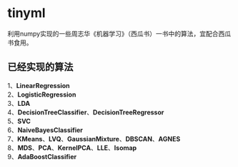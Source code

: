 # tinyml
利用numpy实现的一些周志华《机器学习》（西瓜书）一书中的算法，宜配合西瓜书食用。
## 已经实现的算法
1、**LinearRegression**  
2、**LogisticRegression**  
3、**LDA**  
4、**DecisionTreeClassifier**、**DecisionTreeRegressor**  
5、**SVC**  
6、**NaiveBayesClassifier**  
7、**KMeans**、**LVQ**、**GaussianMixture**、**DBSCAN**、**AGNES**  
8、**MDS**、**PCA**、**KernelPCA**、**LLE**、**Isomap**  
9、**AdaBoostClassifier**
